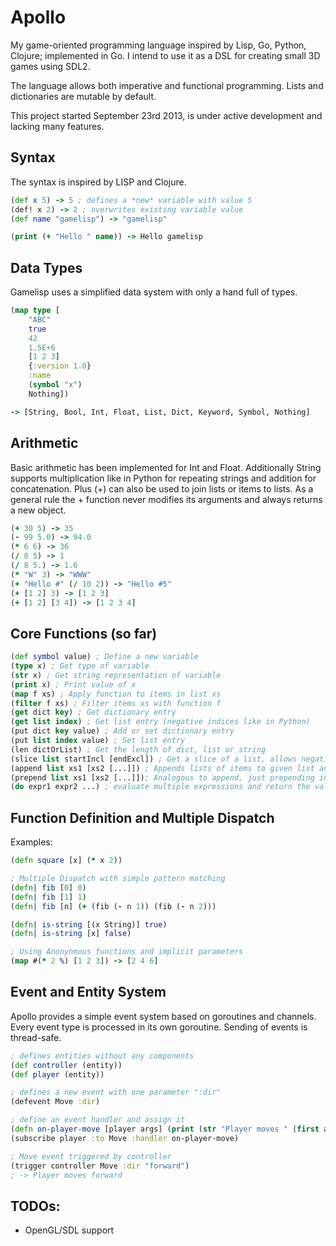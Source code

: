 Apollo
========

My game-oriented programming language inspired by Lisp, Go, Python, Clojure; implemented in Go. I intend to use it as a DSL for creating small 3D games using SDL2.

The language allows both imperative and functional programming. Lists and dictionaries are mutable by default.

This project started September 23rd 2013, is under active development and lacking many features. 

Syntax
------

The syntax is inspired by LISP and Clojure.

````clojure
(def x 5) -> 5 ; defines a *new* variable with value 5
(def! x 2) -> 2 ; overwrites existing variable value
(def name "gamelisp") -> "gamelisp"

(print (+ "Hello " name)) -> Hello gamelisp
````

Data Types
----------

Gamelisp uses a simplified data system with only a hand full of types.

````clojure
(map type [
	"ABC" 
	true 
	42 
	1.5E+6 
	[1 2 3] 
	{:version 1.0}
	:name
	(symbol "x")
	Nothing])

-> [String, Bool, Int, Float, List, Dict, Keyword, Symbol, Nothing]
````

Arithmetic
----------

Basic arithmetic has been implemented for Int and Float. Additionally String supports multiplication like in Python for repeating strings and addition for concatenation. Plus (+) can also be used to join lists or items to lists. As a general rule the + function never modifies its arguments and always returns a new object.

````clojure
(+ 30 5) -> 35
(- 99 5.0) -> 94.0
(* 6 6) -> 36
(/ 8 5) -> 1
(/ 8 5.) -> 1.6
(* "W" 3) -> "WWW" 
(+ "Hello #" (/ 10 2)) -> "Hello #5"
(+ [1 2] 3) -> [1 2 3]
(+ [1 2] [3 4]) -> [1 2 3 4]
````

Core Functions (so far)
--------------

````clojure
(def symbol value) ; Define a new variable
(type x) ; Get type of variable
(str x) ; Get string representation of variable
(print x) ; Print value of x
(map f xs) ; Apply function to items in list xs
(filter f xs) ; Filter items xs with function f
(get dict key) ; Get dictionary entry
(get list index) ; Get list entry (negative indices like in Python)
(put dict key value) ; Add or set dictionary entry
(put list index value) ; Set list entry
(len dictOrList) ; Get the length of dict, list or string
(slice list startIncl [endExcl]) ; Get a slice of a list, allows negative indices
(append list xs1 [xs2 [...]]) ; Appends lists of items to given list and returns the modified list
(prepend list xs1 [xs2 [...]]); Analogous to append, just prepending instead
(do expr1 expr2 ...) ; evaluate multiple expressions and return the value of the last
````

Function Definition and Multiple Dispatch
-----------------------------------------

Examples:
````clojure
(defn square [x] (* x 2))

; Multiple Dispatch with simple pattern matching
(defn| fib [0] 0)
(defn| fib [1] 1)
(defn| fib [n] (+ (fib (- n 1)) (fib (- n 2)))

(defn| is-string [(x String)] true)
(defn| is-string [x] false)

; Using Anonynmous functions and implicit parameters 
(map #(* 2 %) [1 2 3]) -> [2 4 6]
````

Event and Entity System
-----------------------

Apollo provides a simple event system based on goroutines and channels. Every event type is processed
in its own goroutine. Sending of events is thread-safe.

````clojure
; defines entities without any components
(def controller (entity))
(def player (entity))

; defines a new event with one parameter ":dir"
(defevent Move :dir)

; define an event handler and assign it
(defn on-player-move [player args] (print (str "Player moves " (first args)))
(subscribe player :to Move :handler on-player-move)

; Move event triggered by controller
(trigger controller Move :dir "forward")
; -> Player moves forward

````

TODOs:
-----------------------------------------

* OpenGL/SDL support